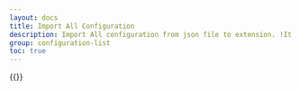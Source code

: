 ```yaml
---
layout: docs
title: Import All Configuration
description: Import All configuration from json file to extension. !It override all existing configuration within system.
group: configuration-list
toc: true
---
```

{{<img configuration-list.png>}}